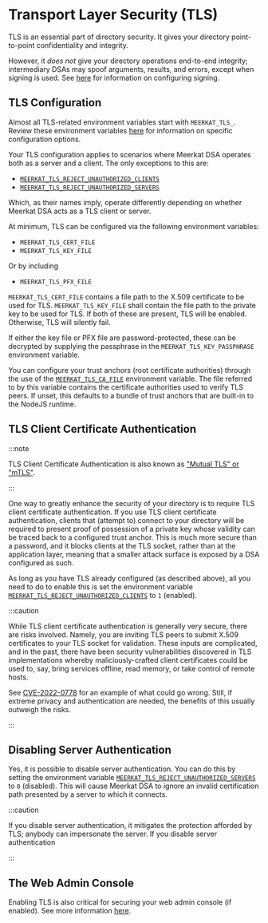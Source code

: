 # Transport Layer Security (TLS)

TLS is an essential part of directory security. It gives your directory
point-to-point confidentiality and integrity.

However, it _does not_ give your directory operations end-to-end integrity;
intermediary DSAs may spoof arguments, results, and errors, except when signing
is used. See [here](./signing.md) for information on configuring signing.

## TLS Configuration

Almost all TLS-related environment variables start with `MEERKAT_TLS_`. Review
these environment variables [here](./env.md#meerkattlsanswerocsprequests) for
information on specific configuration options.

Your TLS configuration applies to scenarios where Meerkat DSA operates both as a
server and a client. The only exceptions to this are:

- [`MEERKAT_TLS_REJECT_UNAUTHORIZED_CLIENTS`](./env.md#meerkattlsrejectunauthorizedclients)
- [`MEERKAT_TLS_REJECT_UNAUTHORIZED_SERVERS`](./env.md#meerkattlsrejectunauthorizedclients)

Which, as their names imply, operate differently depending on whether Meerkat
DSA acts as a TLS client or server.

At minimum, TLS can be configured via the following environment variables:

- `MEERKAT_TLS_CERT_FILE`
- `MEERKAT_TLS_KEY_FILE`

Or by including

- `MEERKAT_TLS_PFX_FILE`

`MEERKAT_TLS_CERT_FILE` contains a file path to the X.509 certificate to be
used for TLS. `MEERKAT_TLS_KEY_FILE` shall contain the file path to the
private key to be used for TLS. If both of these are present, TLS will be
enabled. Otherwise, TLS will silently fail.

If either the key file or PFX file are password-protected, these can be
decrypted by supplying the passphrase in the `MEERKAT_TLS_KEY_PASSPHRASE`
environment variable.

You can configure your trust anchors (root certificate authorities) through the
use of the [`MEERKAT_TLS_CA_FILE`](./env#meerkattlscafile) environment variable.
The file referred to by this variable contains the certificate authorities used
to verify TLS peers. If unset, this defaults to a bundle of trust anchors that
are built-in to the NodeJS runtime.

## TLS Client Certificate Authentication

:::note

TLS Client Certificate Authentication is also known as
["Mutual TLS" or "mTLS"](https://en.wikipedia.org/wiki/Mutual_authentication#mTLS).

:::

One way to greatly enhance the security of your directory is to require TLS
client certificate authentication. If you use TLS client certificate
authentication, clients that (attempt to) connect to your directory will be
required to present proof of possession of a private key whose validity can be
traced back to a configured trust anchor. This is much more secure than a
password, and it blocks clients at the TLS socket, rather than at the
application layer, meaning that a smaller attack surface is exposed by a DSA
configured as such.

As long as you have TLS already configured (as described above), all you need to
do to enable this is set the environment variable
[`MEERKAT_TLS_REJECT_UNAUTHORIZED_CLIENTS`](./env.md#meerkattlsrejectunauthorizedclients)
to `1` (enabled).

:::caution

While TLS client certificate authentication is generally very secure, there are
risks involved. Namely, you are inviting TLS peers to submit X.509 certificates
to your TLS socket for validation. These inputs are complicated, and in the
past, there have been security vulnerabilities discovered in TLS implementations
whereby maliciously-crafted client certificates could be used to, say, bring
services offline, read memory, or take control of remote hosts.

See [CVE-2022-0778](https://nvd.nist.gov/vuln/detail/CVE-2022-0778) for an
example of what could go wrong. Still, if extreme privacy and authentication are
needed, the benefits of this usually outweigh the risks.

:::

## Disabling Server Authentication

Yes, it is possible to disable server authentication. You can do this by setting
the environment variable
[`MEERKAT_TLS_REJECT_UNAUTHORIZED_SERVERS`](./env.md#meerkattlsrejectunauthorizedclients)
to `0` (disabled). This will cause Meerkat DSA to ignore an invalid
certification path presented by a server to which it connects.

:::caution

If you disable server authentication, it mitigates the protection afforded by
TLS; anybody can impersonate the server. If you disable server authentication

:::

## The Web Admin Console

Enabling TLS is also critical for securing your web admin console (if enabled).
See more information [here](./webadmin.md#tls).
